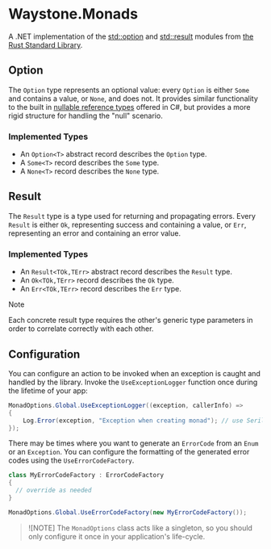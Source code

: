 ﻿# Waystone.Monads

A .NET implementation of
the [std::option](https://doc.rust-lang.org/std/option/)
and [std::result](https://doc.rust-lang.org/std/result/index.html) modules
from [the Rust Standard Library](https://doc.rust-lang.org/std/index.html).

## Option

The `Option` type represents an optional value: every `Option` is either `Some`
and contains a value, or `None`, and does not. It provides similar functionality
to the built in
[nullable reference types](https://learn.microsoft.com/en-us/dotnet/csharp/nullable-references)
offered in C#, but provides a more rigid structure for handling the "null"
scenario.

### Implemented Types

- An `Option<T>` abstract record describes the `Option` type.
- A `Some<T>` record describes the `Some` type.
- A `None<T>` record describes the `None` type.

## Result

The `Result` type is a type used for returning and propagating errors. Every
`Result` is either `Ok`, representing success and containing a value, or `Err`,
representing an error and containing an error value.

### Implemented Types

- An `Result<TOk,TErr>` abstract record describes the `Result` type.
- An `Ok<TOk,TErr>` record describes the `Ok` type.
- An `Err<TOk,TErr>` record describes the `Err` type.

> [!NOTE]
> Each concrete result type requires the other's generic type parameters in
> order to correlate correctly with each other.

## Configuration

You can configure an action to be invoked when an exception is caught and
handled by the library. Invoke the `UseExceptionLogger` function once during the
lifetime of your app:

```csharp
MonadOptions.Global.UseExceptionLogger((exception, callerInfo) =>
{
    Log.Error(exception, "Exception when creating monad"); // use Serilog/NLog/Etc
});
```

There may be times where you want to generate an `ErrorCode` from an `Enum` or an `Exception`.
You can configure the formatting of the generated error codes using the `UseErrorCodeFactory`.

```csharp
class MyErrorCodeFactory : ErrorCodeFactory
{
  // override as needed
}

MonadOptions.Global.UseErrorCodeFactory(new MyErrorCodeFactory());
```

> ![NOTE]
> The `MonadOptions` class acts like a singleton, so you should only configure it once
> in your application's life-cycle.
